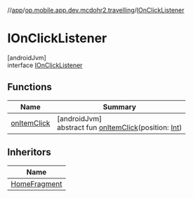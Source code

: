//[app](../../../index.md)/[op.mobile.app.dev.mcdohr2.travelling](../index.md)/[IOnClickListener](index.md)

# IOnClickListener

[androidJvm]\
interface [IOnClickListener](index.md)

## Functions

| Name | Summary |
|---|---|
| [onItemClick](on-item-click.md) | [androidJvm]<br>abstract fun [onItemClick](on-item-click.md)(position: [Int](https://kotlinlang.org/api/latest/jvm/stdlib/kotlin/-int/index.html)) |

## Inheritors

| Name |
|---|
| [HomeFragment](../../op.mobile.app.dev.mcdohr2.travelling.ui.home/-home-fragment/index.md) |
